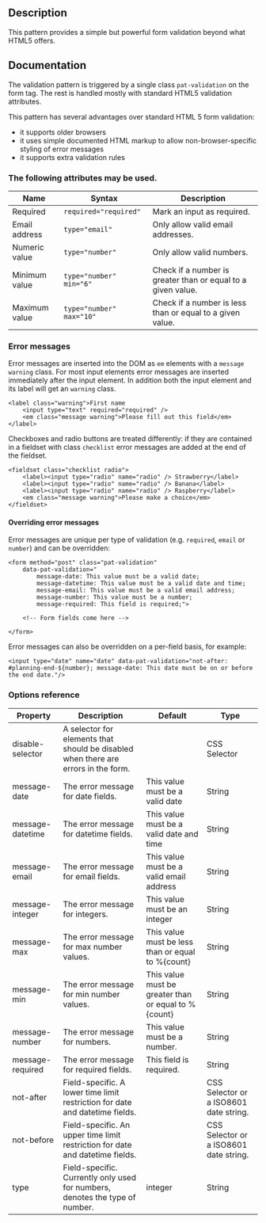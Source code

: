 ## Description
This pattern provides a simple but powerful form validation beyond what HTML5 offers.

## Documentation

The validation pattern is triggered by a single class `pat-validation` on the form tag. The rest is handled mostly with standard HTML5 validation attributes.

This pattern has several advantages over standard HTML 5 form validation:

- it supports older browsers
- it uses simple documented HTML markup to allow non-browser-specific styling of error messages 
- it supports extra validation rules

### The following attributes may be used.

| Name | Syntax | Description |
| ---- | ------ | ----------- |
| Required | `required="required"` | Mark an input as required. |
| Email address | `type="email"` | Only allow valid email addresses. |
| Numeric value | `type="number"` | Only allow valid numbers. |
| Minimum value | `type="number" min="6"`| Check if a number is greater than or equal to a given value. |
| Maximum value | `type="number" max="10"`| Check if a number is less than or equal to a given value. |

### Error messages

Error messages are inserted into the DOM as `em` elements with a `message warning` class.
For most input elements error messages are inserted immediately after the input element.
In addition both the input element and its label will get an `warning` class.

    <label class="warning">First name
        <input type="text" required="required" />
        <em class="message warning">Please fill out this field</em>
    </label>

Checkboxes and radio buttons are treated differently: if they are contained in a fieldset with class `checklist` error messages are added at the end of the fieldset.

    <fieldset class="checklist radio">
        <label><input type="radio" name="radio" /> Strawberry</label>
        <label><input type="radio" name="radio" /> Banana</label>
        <label><input type="radio" name="radio" /> Raspberry</label>
        <em class="message warning">Please make a choice</em>
    </fieldset>

#### Overriding error messages

Error messages are unique per type of validation (e.g. `required`, `email` or `number`) and can be overridden:


    <form method="post" class="pat-validation"
        data-pat-validation="
            message-date: This value must be a valid date;
            message-datetime: This value must be a valid date and time;
            message-email: This value must be a valid email address;
            message-number: This value must be a number;
            message-required: This field is required;">

        <!-- Form fields come here -->

    </form>

Error messages can also be overridden on a per-field basis, for example:


    <input type="date" name="date" data-pat-validation="not-after: #planning-end-${number}; message-date: This date must be on or before the end date."/>

### Options reference

| Property          | Description                                                                        | Default | Type |
|-------------------|------------------------------------------------------------------------------------|---------|------|
| disable-selector  | A selector for elements that should be disabled when there are errors in the form. |         | CSS Selector |
| message-date      | The error message for date fields.        | This value must be a valid date | String |
| message-datetime  | The error message for datetime fields.    | This value must be a valid date and time | String |
| message-email     | The error message for email fields.       | This value must be a valid email address | String |
| message-integer   | The error message for integers.           | This value must be an integer | String |
| message-max       | The error message for max number values.  | This value must be less than or equal to %{count} | String |
| message-min       | The error message for min number values.  | This value must be greater than or equal to %{count} | String |
| message-number    | The error message for numbers.            | This value must be a number. | String |
| message-required  | The error message for required fields.    | This field is required. | String |
| not-after         | Field-specific. A lower time limit restriction for date and datetime fields. | | CSS Selector or a ISO8601 date string. |
| not-before        | Field-specific. An upper time limit restriction for date and datetime fields. | | CSS Selector or a ISO8601 date string. |
| type              | Field-specific. Currently only used for numbers, denotes the type of number. | integer | String |
